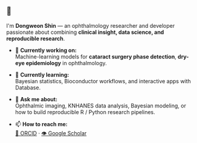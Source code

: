 ## 👋

I'm **Dongweon Shin** — an ophthalmology researcher and developer passionate about combining **clinical insight, data science, and reproducible research**.

- 🔭 **Currently working on:**  
  Machine-learning models for **cataract surgery phase detection**, **dry-eye epidemiology** in ophthalmology.

- 🌱 **Currently learning:**  
  Bayesian statistics, Bioconductor workflows, and interactive apps with Database.

- 💬 **Ask me about:**  
  Ophthalmic imaging, KNHANES data analysis, Bayesian modeling, or how to build reproducible R / Python research pipelines.

- 📫 **How to reach me:**  
  [🧬 ORCID](https://orcid.org/) · [👁️ Google Scholar](https://scholar.google.com/)

